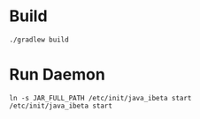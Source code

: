 # Build
```
./gradlew build
```

# Run Daemon
```
ln -s JAR_FULL_PATH /etc/init/java_ibeta start
/etc/init/java_ibeta start
```
